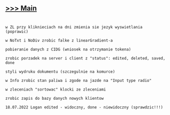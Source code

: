 ## [>>> Main](https://github.com/BohdanZhydyk/api.bzdrive.com)
#


`w ZL przy kliknieciach na dni zmienia sie jezyk wyswietlania (poprawic)`

`w NoTxt i NoDiv zrobic falke z linearGradient-a`

`pobieranie danych z CIDG (wniosek na otrzymanie tokena)`

`zrobic porzadek na server i client z "status": edited, deleted, saved, done`

`styli wydruku dokumentu (szczegulnie na komurce)`

`w Info zrobic stan paliwa i zgode na jazde na "Input type radio"`

`w zleceniach "sortowac" klocki ze zleceniami`

`zrobic zapis do bazy danych nowych klientow`

`18.07.2022 Logan edited - widoczny, done - niewidoczny (sprawdzic!!!)`